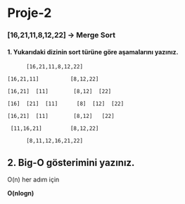 # Proje-2
### [16,21,11,8,12,22] -> Merge Sort

#### 1. Yukarıdaki dizinin sort türüne göre aşamalarını yazınız.
   
          [16,21,11,8,12,22]

    [16,21,11]          [8,12,22]
    
    [16,21]  [11]        [8,12]  [22]
   
    [16]  [21]  [11]      [8]  [12]  [22] 
   
    [16,21]  [11]        [8,12]   [22]
    
     [11,16,21]         [8,12,22]
    
          [8,11,12,16,21,22]
          
## 2. Big-O gösterimini yazınız.

O(n) her adım için

 **O(nlogn)**
